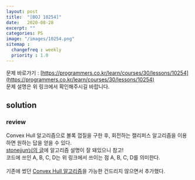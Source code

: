 ```yaml
---
layout: post
title:  "[BOJ 10254]"
date:   2020-08-28
excerpt: ""
categories: PS
image: "/images/10254.png"
sitemap :
  changefreq : weekly
  priority : 1.0
---
```


문제 바로가기 : [https://programmers.co.kr/learn/courses/30/lessons/10254](https://programmers.co.kr/learn/courses/30/lessons/10254)<br>
문제 설명은 위 링크에서 확인해주시길 바랍니다.
<br>
## solution
<script src="https://gist.github.com/yooniversal/1847065b027d3c2e842fa2c1fb1c499b.js"></script>

### review
Convex Hull 알고리즘으로 볼록 껍질을 구한 후, 회전하는 캘리퍼스 알고리즘을 이용하면 원하는 답을 얻을 수 있다.<br>
[stonejjun님의 글](https://stonejjun.tistory.com/42)에 알고리즘 설명이 잘 돼있으니 참고!<br>
코드에 쓰인 A, B, C, D는 위 링크에서 쓰이는 점 A, B, C, D를 의미한다.<br>
<br>
기존에 썼던 [Convex Hull 알고리즘](https://yooniversal.github.io/blog/post102/)을 가능한 건드리지 않으면서 추가했다.<br>

<script src="https://utteranc.es/client.js"
        repo="yooniversal/blog-comments"
        issue-term="pathname"
        theme="github-light"
        crossorigin="anonymous"
        async>
</script>
